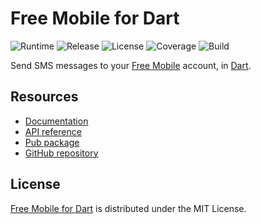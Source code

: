 # Free Mobile for Dart
![Runtime](https://img.shields.io/badge/dart-%3E%3D2.0-brightgreen.svg) ![Release](https://img.shields.io/pub/v/free_mobile.svg) ![License](https://img.shields.io/badge/license-MIT-blue.svg) ![Coverage](https://coveralls.io/repos/github/cedx/free-mobile.dart/badge.svg) ![Build](https://travis-ci.org/cedx/free-mobile.dart.svg)

Send SMS messages to your [Free Mobile](http://mobile.free.fr) account, in [Dart](https://www.dartlang.org).

## Resources
- [Documentation](https://cedx.github.io/free-mobile.dart)
- [API reference](https://cedx.github.io/free-mobile.dart/api)
- [Pub package](https://pub.dartlang.org/packages/free_mobile)
- [GitHub repository](https://github.com/cedx/free-mobile.dart)

## License
[Free Mobile for Dart](https://cedx.github.io/free-mobile.dart) is distributed under the MIT License.
